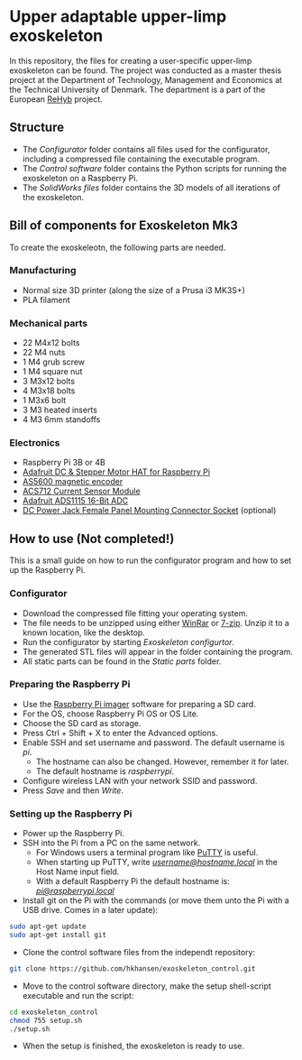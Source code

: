 # Upper adaptable upper-limp exoskeleton
In this repository, the files for creating a user-specific upper-limp exoskeleton can be found. The project was conducted as a master thesis project at the Department of Technology, Management and Economics at the Technical University of Denmark. The department is a part of the European [ReHyb](https://rehyb.eu/) project.
## Structure
- The *Configurator* folder contains all files used for the configurator, including a compressed file containing the executable program.
- The *Control software* folder contains the Python scripts for running the exoskeleton on a Raspberry Pi.
- The *SolidWorks files* folder contains the 3D models of all iterations of the exoskeleton.


## Bill of components for Exoskeleton Mk3
To create the exoskeleotn, the following parts are needed.
### Manufacturing
- Normal size 3D printer (along the size of a Prusa i3 MK3S+)
- PLA filament
### Mechanical parts
- 22 M4x12 bolts
- 22 M4 nuts
- 1 M4 grub screw
- 1 M4 square nut
- 3 M3x12 bolts
- 4 M3x18 bolts
- 1 M3x6 bolt
- 3 M3 heated inserts
- 4 M3 6mm standoffs
### Electronics
- Raspberry Pi 3B or 4B
- [Adafruit DC & Stepper Motor HAT for Raspberry Pi](https://www.adafruit.com/product/2348)
- [AS5600 magnetic encoder](https://www.amazon.com/Magnetic-Encoder-Induction-Measurement-Precision/dp/B094F8H591?th=1)
- [ACS712 Current Sensor Module](https://www.amazon.com/NOYITO-ACS712-Current-Sensor-Detector/dp/B07D1W7GJJ/ref=sxin_15_ac_d_bv?ac_md=0-0-QnVkZ2V0IFBpY2s%3D-ac_d_bv_bv_bv&content-id=amzn1.sym.8f2bf95d-b9c2-4e6d-96a9-5fdf77a1951d%3Aamzn1.sym.8f2bf95d-b9c2-4e6d-96a9-5fdf77a1951d&crid=MZVO4L01JDNQ&cv_ct_cx=ACS712&keywords=ACS712&pd_rd_i=B07D1W7GJJ&pd_rd_r=7b714947-ff71-45f9-a34f-4d3698aa58d0&pd_rd_w=HtPKe&pd_rd_wg=SF9qO&pf_rd_p=8f2bf95d-b9c2-4e6d-96a9-5fdf77a1951d&pf_rd_r=0ZTBXDSWPY3ZQH3MBZ8D&qid=1675072088&sprefix=acs712%2Caps%2C144&sr=1-1-270ce31b-afa8-499f-878b-3bb461a9a5a6&th=1)
- [Adafruit ADS1115 16-Bit ADC](https://www.adafruit.com/product/1085)
- [DC Power Jack Female Panel Mounting Connector Socket](https://www.amazon.com/URBEST-x5-5mm-Female-Mounting-Connector/dp/B01M1D5GIP/ref=sr_1_10?keywords=dc+power+jack&qid=1675072249&sr=8-10) (optional)
## How to use (Not completed!)
This is a small guide on how to run the configurator program and how to set up the Raspberry Pi.
### Configurator
- Download the compressed file fitting your operating system.
- The file needs to be unzipped using either [WinRar](https://www.win-rar.com/start.html?&L=0) or [7-zip](https://www.7-zip.org/). Unzip it to a known location, like the desktop.
- Run the configurator by starting *Exoskeleton configurtor*.
- The generated STL files will appear in the folder containing the program.
- All static parts can be found in the *Static parts* folder.
### Preparing the Raspberry Pi
- Use the [Raspberry Pi imager](https://www.raspberrypi.com/software/) software for preparing a SD card.
- For the OS, choose Raspberry Pi OS or OS Lite.
- Choose the SD card as storage.
- Press Ctrl + Shift + X to enter the Advanced options.
- Enable SSH and set username and password. The default username is *pi*.
  - The hostname can also be changed. However, remember it for later.
  - The default hostname is *raspberrypi*.
- Configure wireless LAN with your network SSID and password.
- Press *Save* and then *Write*.
### Setting up the Raspberry Pi
- Power up the Raspberry Pi.
- SSH into the Pi from a PC on the same network.
  - For Windows users a terminal program like [PuTTY](https://www.putty.org/) is useful.
  - When starting up PuTTY, write *username@hostname.local* in the Host Name input field.
  - With a default Raspberry Pi the default hostname is: *pi@raspberrypi.local*
- Install git on the Pi with the commands (or move them unto the Pi with a USB drive. Comes in a later update):
```sh
sudo apt-get update
sudo apt-get install git
```
- Clone the control software files from the independt repository:
```sh
git clone https://github.com/hkhansen/exoskeleton_control.git
```
- Move to the control software directory, make the setup shell-script executable and run the script:
```sh
cd exoskeleton_control
chmod 755 setup.sh
./setup.sh
```
- When the setup is finished, the exoskeleton is ready to use. 
